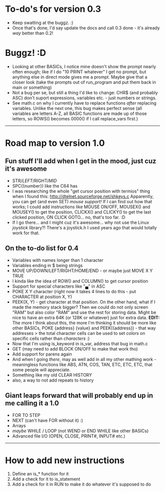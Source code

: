 # To-do's for version 0.3

* Keep swatting at the buggz. :)
* Once that's done, I'd say update the docs and call 0.3 done - it's already *way* better than 0.2!

# Buggz! :D

* Looking at other BASICs, I notice mine doesn't show the prompt nearly often enough; like if I do "10 PRINT whatever" I get no prompt, but anything else in direct mode gives me a prompt.  Maybe give that a closer look (take the prompts out of run_program and put them back in main or something)
* Not a bug per se, but still a thing I'd like to change: CHR$ (and probably ASC) don't suport expressions, variables etc. - just numbers or strings.
* See math.c on why I currently have to replace functions _after_ replacing variables.  Unlike the next one, this bug makes perfect sense (all variables are letters A-Z, all BASIC functions are made up of those letters, so ROWS() becomes 0000() if I call replace_vars first.)




-----------------------------------------------------------------------------------------------------------------------

# Road map to version 1.0

## Fun stuff I'll add when I get in the mood, just cuz it's awesome

* STR$/LEFT$/RIGHT$/MID$
* SPC({number}) like the C64 has
* I was researching the whole "get cursor position with termios" thing when I found this:
	http://dtelnet.sourceforge.net/shkeys.c
  Apparently, you can get (and even SET) *mouse support!*  If I can find out how that works; I could add instructions like MOUSE ON/OFF, MOUSEX() and MOUSEY() to get the position, CLICKX() and CLICKY() to get the last clicked position, ON CLICK GOTO... no, that's too far. :D
* If I go there... and I might cuz it's awesome... why not use the Linux *joystick* library?!  There's a joystick.h I used years ago that would totally work for that.


## On the to-do list for 0.4

* Variables with names longer than 1 character
* Variables ending in $ being strings
* MOVE UP/DOWN/LEFT/RIGHT/HOME/END - or maybe just MOVE X Y TRUE
* I kinda like the idea of ROW() and COLUMN() to get cursor position
* Support for special characters like "▄" in ASC
* POKE X Y character (right now it takes 4 lines to do this - put CHARACTER at position X, Y)
* PEEK(X, Y) - get character at that position.  On the other hand, what if I made the memory stack bigger?  Then we could do not only screen "RAM" but also color "RAM" and use the rest for storing data.  Might be nice to have an extra 64K (or 128K or whatever) just for extra data.
	**EDIT:** The more I think about this, the more I'm thinking it should be more like other BASICs, POKE {address} {value} and PEEK({address}) - that way addresses > the total character cells can be used to set *colors* on specific cells rather than *characters* :)
* Now that I'm using is_keyword in is_var, address that bug in math.c
* GET (may need to add BLOCK ON/OFF to make that work tho)
* Add support for parens again
* And when I going *there*, may as well add in all my other mathing work - meaningless functions like ABS, ATN, COS, TAN, ETC, ETC, ETC, that some people will appreciate.
* Something like my old CLEAR HISTORY
* also, a way to not add repeats to history


## Giant leaps forward that will probably end up in me calling it a 1.0

* FOR <expr> TO <expr> STEP <expression>
* NEXT (can't have FOR without it) :)
* Arrays
* _maybe_ WHILE / LOOP (not WEND or END WHILE like other BASICs)
* Advanced file I/O (OPEN, CLOSE, PRINT#, INPUT# etc.)


------------------------------------------------------------------------------------------------------------

# How to add new instructions

1. Define an is_* function for it
2. Add a check for it to is_statement
3. Add a check for it in RUN to make it do whatever it's supposed to do
